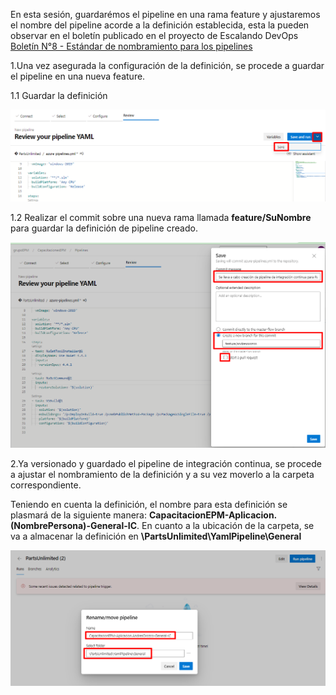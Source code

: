 En esta sesión, guardarémos el pipeline en una rama feature y ajustaremos el nombre del pipeline acorde a la definición establecida, esta la pueden observar en el boletín publicado en el proyecto de Escalando DevOps [Boletín N°8 - Estándar de nombramiento para los pipelines](https://dev.azure.com/grupoepm/EscalandoDevOpsEPM/_wiki/wikis/EscalandoDevOpsEPM.wiki/742/Bolet%C3%ADn-N%C2%B08-Est%C3%A1ndar-de-nombramiento-para-los-pipelines)


1.Una vez asegurada la configuración de la definición, se procede a guardar el pipeline en una nueva feature.

1.1 Guardar la definición 

![save](./assets/save.png)

1.2 Realizar el commit sobre una nueva rama llamada **feature/SuNombre** para guardar la definición de pipeline creado.

![commit](./assets/commit.png)

2.Ya versionado y guardado el pipeline de integración continua, se procede a ajustar el nombramiento de la definición y a su vez moverlo a la carpeta correspondiente.

Teniendo en cuenta la definición, el nombre para esta definición se plasmará de la siguiente manera: **CapacitacionEPM-Aplicacion.(NombrePersona)-General-IC**. En cuanto a la ubicación de la carpeta, se va a almacenar la definición en **\PartsUnlimited\YamlPipeline\General**

![renombrar-mover](./assets/renombrar-mover.png)



